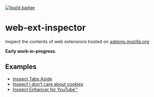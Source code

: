 [![build badge](https://github.com/tim-we/web-ext-inspector/actions/workflows/gh-pages.yml/badge.svg)](https://github.com/tim-we/web-ext-inspector/actions/workflows/gh-pages.yml)

# web-ext-inspector

Inspect the contents of web extensions hosted on [addons.mozilla.org](https://addons.mozilla.org)

**Early work-in-progress.**

## Examples

- [Inspect Tabs Aside](https://tim-we.github.io/web-ext-inspector/?extension=tabs-aside)
- [Inspect I don't care about cookies](https://tim-we.github.io/web-ext-inspector/?extension=i-dont-care-about-cookies)
- [Inspect Enhancer for YouTube™](https://tim-we.github.io/web-ext-inspector/?extension=enhancer-for-youtube)
